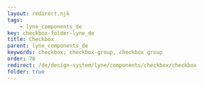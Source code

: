 ```yaml
---
layout: redirect.njk
tags: 
    - lyne_components_de
key: checkbox-folder-lyne_de
title: Checkbox
parent: lyne_components_de
keywords: checkbox, checkbox-group, checkbox group
order: 70
redirect: /de/design-system/lyne/components/checkbox/checkbox
folder: true
---
```

